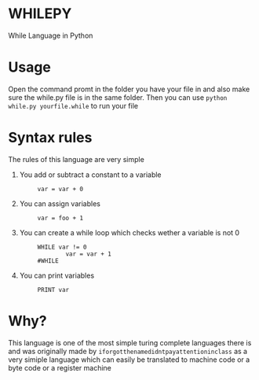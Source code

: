 # WHILEPY
While Language in Python

# Usage
Open the command promt in the folder you have your file in and also make sure the while.py file is in the same folder. Then you can use ```python while.py yourfile.while``` to run your file

# Syntax rules

The rules of this language are very simple

1. You add or subtract a constant to a variable 
   ```
        var = var + 0
   ```
   
2. You can assign variables
   ```
        var = foo + 1
   ```
4. You can create a while loop which checks wether a variable is not 0 
   ```
        WHILE var != 0 
                var = var + 1 
        #WHILE
   ```
4. You can print variables
   ```
        PRINT var
   ```
   
# Why?

This language is one of the most simple turing complete languages there is and was originally made by ```iforgotthenamedidntpayattentioninclass``` as a very simiple language which can easily be translated to machine code or a byte code or a register machine
   
 
